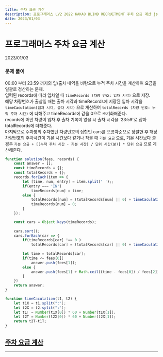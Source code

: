 ```yaml
---
title: 주차 요금 계산
description: 프로그래머스 LV2 2022 KAKAO BLIND RECRUITMENT 주차 요금 계산 js
date: 2023/01/03
---
```


# 프로그래머스 주차 요금 계산
<div class="flex justify-end text-sm">2023/01/03</div>

### 문제 풀이
00:00 부터 23:59 까지의 입/출차 내역을 바탕으로 누적 주차 시간을 계산하여 요금을 일괄로 정산하는 문제.  
입력된 records에 따라 입차일 때 `timeRecords (차량 번호: 입차 시각)` 으로 저장.  
해당 차량번호가 출찰일 때는 출차 시각과 timeRecords에 저장된 입차 시각을 `timeCaculation(입차 시각, 출차 시각)` 으로 계산하여 `totalRecords (차량 번호: 누적 주차 시간)` 에 더해주고 timeRecords에 값을 0으로 초기화해준다.  
records에 어떤 차량이 입차 후 출차 기록이 없을 시 출차 시각을 '23:59'로 잡아 totalRecords에 더해준다.  
마지막으로 주차창의 주차했던 차량번호의 집합인 cars를 오름차순으로 정렬한 후 해당 차량번호의 주차시간이 기본 시간보다 같거나 작을 때 `기본 요금` 으로,  기본 시간보다 클 경우  `기본 요금 + [(누적 주차 시간 - 기본 시간) / 단위 시간(분)] * 단위 요금` 으로 계산해준다.

``` js
function solution(fees, records) {
    const answer = [];
    const timeRecords = {};
    const totalRecords = {};
    records.forEach(item => {
        let [time, num, entry] = item.split(' ');;
        if(entry === 'IN')
            timeRecords[num] = time;
        else {
            totalRecords[num] = (totalRecords[num] || 0) + timeCaculation(timeRecords[num], time);
            timeRecords[num] = 0;
        }
    });

    const cars = Object.keys(timeRecords);
    
    cars.sort();
    cars.forEach(car => {
        if(timeRecords[car] !== 0 )
            totalRecords[car] = (totalRecords[car] || 0) + timeCaculation(timeRecords[car], '23:59');
        
        let time = totalRecords[car];
        if(time <= fees[0])
            answer.push(fees[1]);
        else {
            answer.push(fees[1] + Math.ceil((time - fees[0]) / fees[2]) * fees[3]);
        }
    })
    return answer;
}

function timeCaculation(t1, t2) {
    let t1X = t1.split(":");
    let t2X = t2.split(":");
    let t1T = Number(t1X[0]) * 60 + Number(t1X[1]);
    let t2T = Number(t2X[0]) * 60 + Number(t2X[1]);
    return t2T-t1T;
}
```


## <a href="https://school.programmers.co.kr/learn/courses/30/lessons/92341" target="_blank">주차 요금 계산</a>

---